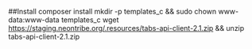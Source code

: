 ##Install
    composer install
    mkdir -p templates_c && sudo chown www-data:www-data templates_c
    wget https://staging.neontribe.org/.resources/tabs-api-client-2.1.zip && unzip tabs-api-client-2.1.zip
